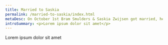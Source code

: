 ```yaml
---
title: Married to Saskia
permalink: /married-to-saskia/index.html
metaDesc: On October 1st Bram Smulders & Saskia Zwijsen got married, here's the highlight.
introSummary: <p>Lorem ipsum dolor sit amet</p>
---
```


Lorem ipsum dolor sit amet
